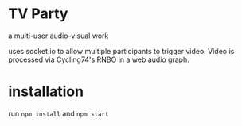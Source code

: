 # TV Party
 a multi-user audio-visual work

 uses socket.io to allow multiple participants to trigger video.
 Video is processed via Cycling74's RNBO in a web audio graph.

# installation
run `npm install` and `npm start`